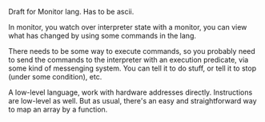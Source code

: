 Draft for Monitor lang. Has to be ascii.

In monitor, you watch over interpreter state with a monitor, you can view what has changed by using some commands in the lang.

There needs to be some way to execute commands, so you probably need to send the commands to the interpreter with an execution predicate, via some kind of messenging system. You can tell it to do stuff, or tell it to stop (under some condition), etc.

A low-level language, work with hardware addresses directly. Instructions are low-level as well. But as usual, there's an easy and straightforward way to map an array by a function.

